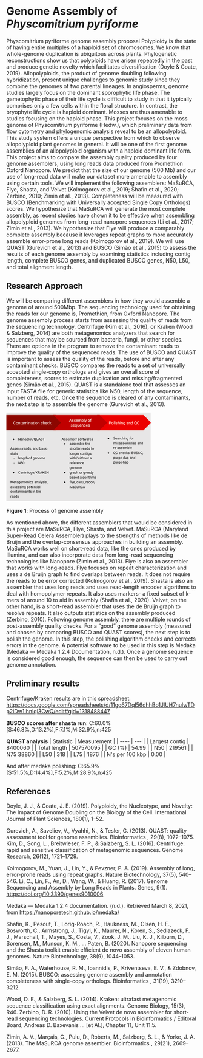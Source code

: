 # Genome Assembly of _Physcomitrium pyriforme_

Physcomitrium pyriforme genome assembly proposal
Polyploidy is the state of having entire multiples of a haploid set of chromosomes. We know that whole-genome duplication is ubiquitous across plants. Phylogenetic reconstructions show us that polyploids have arisen repeatedly in the past and produce genetic novelty which facilitates diversification (Doyle & Coate, 2019). Allopolyploids, the product of genome doubling following hybridization, present unique challenges to genomic study since they combine the genomes of two parental lineages. In angiosperms, genome studies largely focus on the dominant sporophytic life phase. The gametophytic phase of their life cycle is difficult to study in that it typically comprises only a few cells within the floral structure. In contrast, the bryophyte life cycle is haploid dominant. Mosses are thus amenable to studies focusing on the haploid phase. This project focuses on the moss genome of Physcomitrium pyriforme (Hedw.), which preliminary data from flow cytometry and phylogenomic analysis reveal to be an allopolyploid. This study system offers a unique perspective from which to observe allopolyploid plant genomes in general. It will be one of the first genome assemblies of an allopolyploid organism with a haploid dominant life form.
This project aims to compare the assembly quality produced by four genome assemblers, using long reads data produced from Promethion Oxford Nanopore. We predict that the size of our genome (500 Mb) and our use of long-read data will make our dataset more amenable to assembly using certain tools. We will implement the following assemblers: MaSuRCA, Flye, Shasta, and Velvet (Kolmogorov et al., 2019; Shafin et al., 2020; Zerbino, 2010; Zimin et al., 2013). Completeness will be measured with BUSCO (Benchmarking with Universally accepted Single Copy Orthologs) scores.  We hypothesize that MaSuRCA will generate the most complete assembly, as recent studies have shown it to be effective when assembling allopolyploid genomes from long-read nanopore sequences (Li et al., 2017; Zimin et al., 2013). We hypothesize that Flye will produce a comparably complete assembly because it leverages repeat graphs to more accurately assemble error-prone long reads (Kolmogorov et al., 2019).
	We will use QUAST (Gurevich et al., 2013) and BUSCO (Simão et al., 2015) to assess the results of each genome assembly by examining statistics including contig length, complete BUSCO genes, and duplicated BUSCO genes, N50, L50, and total alignment length. 

## Research Approach

We will be comparing different assemblers in how they would assemble a genome of around 500Mbp. The sequencing technology used for obtaining the reads for our genome is, Promethion, from Oxford Nanopore. The genome assembly process starts from assessing the quality of reads from the sequencing technology. Centrifuge (Kim et al., 2016), or Kraken (Wood & Salzberg, 2014) are both metagenomics analyzers that search for sequences that may be sourced from bacteria, fungi, or other species. There are options in the program to remove the contaminant reads to improve the quality of the sequenced reads. The use of BUSCO and QUAST is important to assess the quality of the reads, before and after any contaminant checks. BUSCO compares the reads to a set of universally accepted single-copy orthologs and gives an overall score of completeness, scores to estimate duplication and missing/fragmented genes (Simão et al., 2015). QUAST is a standalone tool that assesses an input FASTA file for generic statistics like N50, length of the sequence, number of reads, etc. Once the sequence is cleared of any contaminants, the next step is to assemble the genome (Gurevich et al., 2013). 

![Process of genome assembly](image.png)

**Figure 1**: Process of genome assembly

As mentioned above, the different assemblers that would be considered in this project are MaSuRCA, Flye, Shasta, and Velvet. MaSuRCA (Maryland Super-Read Celera Assembler) plays to the strengths of methods like de Bruijn and the overlap-consensus approaches in building an assembly. MaSuRCA works well on short-read data, like the ones produced by Illumina, and can also incorporate data from long-read sequencing technologies like Nanopore (Zimin et al., 2013). Flye is also an assembler that works with long-reads. Flye focuses on repeat characterization and uses a de Bruijn graph to find overlaps between reads. It does not require the reads to be error corrected (Kolmogorov et al., 2019). Shasta is also an assembler that uses long reads and uses read-length encoder algorithms to deal with homopolymer repeats. It also uses markers- a fixed subset of k-mers of around 10 to aid in assembly (Shafin et al., 2020). Velvet, on the other hand, is a short-read assembler that uses the de Bruijn graph to resolve repeats. It also outputs statistics on the assembly produced (Zerbino, 2010). 
Following genome assembly, there are multiple rounds of post-assembly quality checks. For a “good” genome assembly (measured and chosen by comparing BUSCO and QUAST scores), the next step is to polish the genome. In this step, the polishing algorithm checks and corrects errors in the genome. A potential software to be used in this step is Medaka (Medaka — Medaka 1.2.4 Documentation, n.d.). Once a genome sequence is considered good enough, the sequence can then be used to carry out genome annotation. 

## Preliminary results

Centrifuge/Kraken results are in this spreadsheet: https://docs.google.com/spreadsheets/d/11go67Dql56dhhBo1JlUH7nulwTDp2iDw1IhnIql3CwQ/edit#gid=1318488447

**BUSCO scores after shasta run**: C:60.0%[S:46.8%,D:13.2%],F:7.1%,M:32.9%,n:425

**QUAST analysis**
| Statistic | Measurement |
| ---- | --- |
| Largest contig | 8400060 |
| Total length | 507570095 |
| GC (%) | 54.99 |
| N50  | 219561 |
| N75  38860 |
| L50 | 318 |
| L75  | 1876 |
| N's per 100 kbp | 0.00 |

And after medaka polishing: C:65.9%[S:51.5%,D:14.4%],F:5.2%,M:28.9%,n:425

## References 

Doyle, J. J., & Coate, J. E. (2019). Polyploidy, the Nucleotype, and Novelty: The Impact of Genome Doubling on the Biology of the Cell. International Journal of Plant Sciences, 180(1), 1–52.

Gurevich, A., Saveliev, V., Vyahhi, N., & Tesler, G. (2013). QUAST: quality assessment tool for genome assemblies. Bioinformatics , 29(8), 1072–1075.
Kim, D., Song, L., Breitwieser, F. P., & Salzberg, S. L. (2016). Centrifuge: rapid and sensitive classification of metagenomic sequences. Genome Research, 26(12), 1721–1729.

Kolmogorov, M., Yuan, J., Lin, Y., & Pevzner, P. A. (2019). Assembly of long, error-prone reads using repeat graphs. Nature Biotechnology, 37(5), 540–546.
Li, C., Lin, F., An, D., Wang, W., & Huang, R. (2017). Genome Sequencing and Assembly by Long Reads in Plants. Genes, 9(1). https://doi.org/10.3390/genes9010006

Medaka — Medaka 1.2.4 documentation. (n.d.). Retrieved March 8, 2021, from https://nanoporetech.github.io/medaka/

Shafin, K., Pesout, T., Lorig-Roach, R., Haukness, M., Olsen, H. E., Bosworth, C., Armstrong, J., Tigyi, K., Maurer, N., Koren, S., Sedlazeck, F. J., Marschall, T., Mayes, S., Costa, V., Zook, J. M., Liu, K. J., Kilburn, D., Sorensen, M., Munson, K. M., … Paten, B. (2020). Nanopore sequencing and the Shasta toolkit enable efficient de novo assembly of eleven human genomes. Nature Biotechnology, 38(9), 1044–1053.

Simão, F. A., Waterhouse, R. M., Ioannidis, P., Kriventseva, E. V., & Zdobnov, E. M. (2015). BUSCO: assessing genome assembly and annotation completeness with single-copy orthologs. Bioinformatics , 31(19), 3210–3212.

Wood, D. E., & Salzberg, S. L. (2014). Kraken: ultrafast metagenomic sequence classification using exact alignments. Genome Biology, 15(3), R46.
Zerbino, D. R. (2010). Using the Velvet de novo assembler for short-read sequencing technologies. Current Protocols in Bioinformatics / Editoral Board, Andreas D. Baxevanis ... [et Al.], Chapter 11, Unit 11.5.

Zimin, A. V., Marçais, G., Puiu, D., Roberts, M., Salzberg, S. L., & Yorke, J. A. (2013). The MaSuRCA genome assembler. Bioinformatics , 29(21), 2669–2677.




